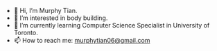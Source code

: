 - 👋 Hi, I’m Murphy Tian.
- 👀 I’m interested in body building.
- 🌱 I’m currently learning Computer Science Specialist in University of Toronto.
- 📫 How to reach me: murphytian06@gmail.com
